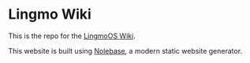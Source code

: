 # Lingmo Wiki

This is the repo for the [LingmoOS Wiki](https://lingmo-documentation.vercel.app/).

This website is built using [Nolebase](https://github.com/nolebase/nolebase/), a modern static website generator.
